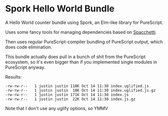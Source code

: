 # Spork Hello World Bundle

A Hello World counter bundle using Spork, an Elm-like library for PureScript.

Uses some fancy tools for managing dependencies based on [Spacchetti](https://spacchetti.readthedocs.io/en/latest/).

Then uses regular PureScript-compiler bundling of PureScript output, which does code elimination.

This bundle actually does pull in a bunch of shit from the PureScript ecosystem, so it's even bigger than if you implemented single modules in PureScript anyway.

Results:

```
-rw-rw-r--   1 justin justin 118K Oct 14 11:30 index.uglified.js
-rw-rw-r--   1 justin justin  18K Oct 14 11:30 index.uglified.js.gz
-rw-rw-r--   1 justin justin 171K Oct 14 11:30 index.js
-rw-rw-r--   1 justin justin  22K Oct 14 11:30 index.js.gz
```

Note that I don't use any uglify options, so YMMV

